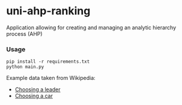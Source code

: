 # uni-ahp-ranking

Application allowing for creating and managing an analytic hierarchy process (AHP)

### Usage
```
pip install -r requirements.txt
python main.py
```

Example data taken from Wikipedia: 
- [Choosing a leader](https://en.wikipedia.org/wiki/Analytic_hierarchy_process_%E2%80%93_leader_example)
- [Choosing a car](https://en.wikipedia.org/wiki/Analytic_hierarchy_process_%E2%80%93_car_example)
